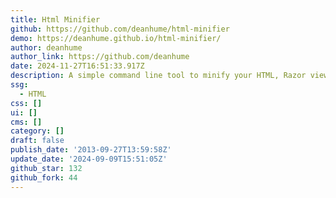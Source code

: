 ```yaml
---
title: Html Minifier
github: https://github.com/deanhume/html-minifier
demo: https://deanhume.github.io/html-minifier/
author: deanhume
author_link: https://github.com/deanhume
date: 2024-11-27T16:51:33.917Z
description: A simple command line tool to minify your HTML, Razor views & Web Forms views
ssg:
  - HTML
css: []
ui: []
cms: []
category: []
draft: false
publish_date: '2013-09-27T13:59:58Z'
update_date: '2024-09-09T15:51:05Z'
github_star: 132
github_fork: 44
---
```

